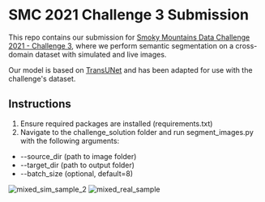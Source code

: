 # SMC 2021 Challenge 3 Submission
 This repo contains our submission for [Smoky Mountains Data Challenge 2021 - Challenge 3](https://smc-datachallenge.ornl.gov/data-challenges-2021/), where we perform semantic segmentation on a cross-domain dataset with simulated and live
 images.
 
Our model is based on [TransUNet](https://github.com/Beckschen/TransUNet) and has been adapted for use with the challenge's dataset.

## Instructions
1. Ensure required packages are installed (requirements.txt)
2. Navigate to the challenge_solution folder and run segment_images.py with the following arguments:
- --source_dir (path to image folder)
- --target_dir (path to output folder)
- --batch_size (optional, default=8)

![mixed_sim_sample_2](https://user-images.githubusercontent.com/71860925/129434954-836f9ca9-89d9-4b3f-b0c1-4a7187cd6914.png)
![mixed_real_sample](https://user-images.githubusercontent.com/71860925/129434965-fd179c6c-9358-42e2-91cf-21ab5a0402ec.png)
